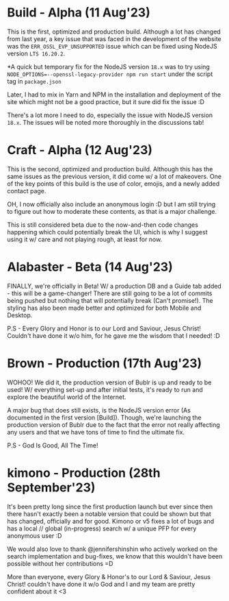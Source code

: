 # Build - Alpha (11 Aug'23)
This is the first, optimized and production build. Although a lot has changed from last year, a key issue that was faced in the development of the website was the `ERR_OSSL_EVP_UNSUPPORTED` issue which can be fixed using NodeJS version `LTS 16.20.2`. 

*A quick but temporary fix for the NodeJS version `18.x` was to try using `NODE_OPTIONS=--openssl-legacy-provider npm run start` under the script tag in `package.json`

Later, I had to mix in Yarn and NPM in the installation and deployment of the site which might not be a good practice, but it sure did fix the issue :D

There's a lot more I need to do, especially the issue with NodeJS version `18.x`. The issues will be noted more thoroughly in the discussions tab!

# Craft - Alpha (12 Aug'23)
This is the second, optimized and production build. Although this has the same issues as the previous version, it did come w/ a lot of makeovers. One of the key points of this build is the use of color, emojis, and a newly added contact page.

OH, I now officially also include an anonymous login :D but I am still trying to figure out how to moderate these contents, as that is a major challenge.

This is still considered beta due to the now-and-then code changes happening which could potentially break the UI, which is why I suggest using it w/ care and not playing rough, at least for now.

# Alabaster - Beta (14 Aug'23)
FINALLY, we're officially in Beta! W/ a production DB and a Guide tab added - this will be a game-changer! There are still going to be a lot of commits being pushed but nothing that will potentially break (Can't promise!). The styling has also been made better and optimized for both Mobile and Desktop. 

P.S - Every Glory and Honor is to our Lord and Saviour, Jesus Christ! Couldn't have done it w/o him, for he gave me the wisdom that I needed! :D

# Brown - Production (17th Aug'23)
WOHOO! We did it, the production version of Bublr is up and ready to be used! W/ everything set-up and after initial tests, it's ready to run and explore the beautiful world of the Internet.

A major bug that does still exists, is the NodeJS version error (As documented in the first version [Build]). Though, we're launching the production version of Bublr due to the fact that the error not really affecting any users and that we have tons of time to find the ultimate fix. 

P.S - God Is Good, All The Time!

# kimono - Production (28th September'23)
It's been pretty long since the first production launch but ever since then there hasn't exactly been a notable version that could be shown but that has changed, officially and for good. Kimono or v5 fixes a lot of bugs and has a local // global (in-progress) search w/ a unique PFP for every anonymous user :D

We would also love to thank @jennifershinshin who actively worked on the search implementation and bug-fixes, we know that this wouldn't have been possible without her contributions =D

More than everyone, every Glory & Honor's to our Lord & Saviour, Jesus Christ! couldn't have done it w/o God and I and my team are pretty confident about it <3